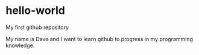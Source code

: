 # hello-world
My first github repository

My name is Dave and I want to learn github to progress in my programming knowledge.
